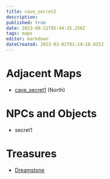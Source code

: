 ```yaml
---
title: cave_secret2
description: 
published: true
date: 2023-08-21T05:44:25.256Z
tags: maps
editor: markdown
dateCreated: 2023-03-01T01:14:18.015Z
---
```


# Adjacent Maps
 * [cave_secret1](/maps/cave_secret1) (North)

# NPCs and Objects
 * secret1

# Treasures
 * [Dreamstone](/items/dreamstone)
